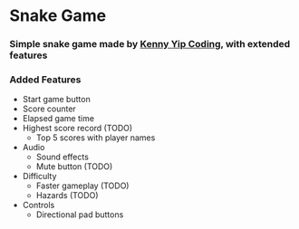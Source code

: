 
# Snake Game
### Simple snake game made by [Kenny Yip Coding](https://www.youtube.com/watch?v=baBq5GAL0_U&t=1365s), with extended features

### Added Features
- Start game button
- Score counter
- Elapsed game time
- Highest score record (TODO)
    - Top 5 scores with player names
- Audio
    - Sound effects
    - Mute button (TODO)
- Difficulty
    - Faster gameplay (TODO)
    - Hazards (TODO)
- Controls
    - Directional pad buttons

